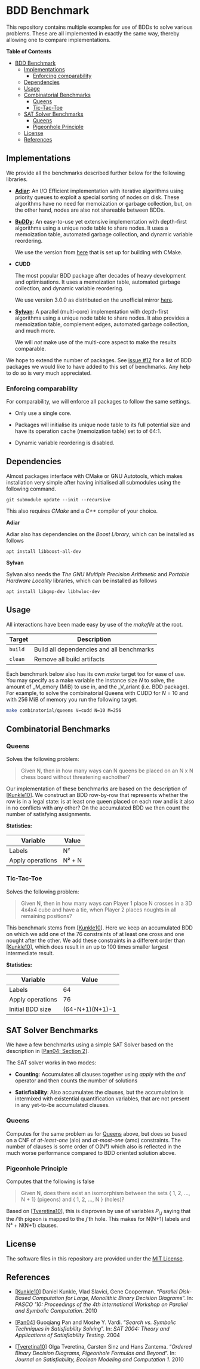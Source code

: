 # BDD Benchmark
This repository contains multiple examples for use of BDDs to solve various
problems. These are all implemented in exactly the same way, thereby allowing
one to compare implementations.

<!-- markdown-toc start - Don't edit this section. Run M-x markdown-toc-refresh-toc -->
**Table of Contents**

- [BDD Benchmark](#bdd-benchmark)
    - [Implementations](#implementations)
        - [Enforcing comparability](#enforcing-comparability)
    - [Dependencies](#dependencies)
    - [Usage](#usage)
    - [Combinatorial Benchmarks](#combinatorial-benchmarks)
        - [Queens](#queens)
        - [Tic-Tac-Toe](#tic-tac-toe)
     - [SAT Solver Benchmarks](#sat-solver-benchmarks)
        - [Queens](#queens-1)
        - [Pigeonhole Principle](#pigeonhole-principle)
    - [License](#license)
    - [References](#references)

<!-- markdown-toc end -->

## Implementations
We provide all the benchmarks described further below for the following
libraries.


- [**Adiar**](https://github.com/ssoelvsten/adiar):
  An I/O Efficient implementation with iterative algorithms using priority
  queues to exploit a special sorting of nodes on disk. These algorithms have no
  need for memoization or garbage collection, but, on the other hand, nodes are
  also not shareable between BDDs.


- [**BuDDy**](http://vlsicad.eecs.umich.edu/BK/Slots/cache/www.itu.dk/research/buddy/):
  An easy-to-use yet extensive implementation with depth-first algorithms using
  a unique node table to share nodes. It uses a memoization table, automated
  garbage collection, and dynamic variable reordering.

  We use the version from [here](https://github.com/jgcoded/BuDDy) that is set
  up for building with CMake.


- **CUDD**

  The most popular BDD package after decades of heavy development and
  optimisations. It uses a memoization table, automated garbage collection, and
  dynamic variable reordering.

  We use version 3.0.0 as distributed on the unofficial mirror
  [here](https://github.com/ivmai/cudd).


- [**Sylvan**](https://github.com/trolando/sylvan):
  A parallel (multi-core) implementation with depth-first algorithms using a
  unique node table to share nodes. It also provides a memoization table,
  complement edges, automated garbage collection, and much more.
  
  We will _not_ make use of the multi-core aspect to make the results
  comparable.

We hope to extend the number of packages. See
[issue #12](https://github.com/SSoelvsten/bdd-benchmark/issues/12) for a list
of BDD packages we would like to have added to this set of benchmarks. Any
help to do so is very much appreciated.

### Enforcing comparability
For comparability, we will enforce all packages to follow the same settings.

- Only use a single core.

- Packages will initialise its unique node table to its full potential size and
  have its operation cache (memoization table) set to of 64:1.

- Dynamic variable reordering is disabled.


## Dependencies
Almost packages interface with CMake or GNU Autotools, which makes installation
very simple after having initialised all submodules using the following command.

```
git submodule update --init --recursive
```

This also requires _CMake_ and a _C++_ compiler of your choice.

**Adiar**

Adiar also has dependencies on the _Boost Library_, which can be installed as follows
```
apt install libboost-all-dev
```

**Sylvan**

Sylvan also needs the _The GNU Multiple Precision Arithmetic_ and _Portable
Hardware Locality_ libraries, which can be installed as follows
```
apt install libgmp-dev libhwloc-dev
```


## Usage

All interactions have been made easy by use of the _makefile_ at the root.

| Target  | Description                               |
|---------|-------------------------------------------|
| `build` | Build all dependencies and all benchmarks |
| `clean` | Remove all build artifacts                |

Each benchmark below also has its own _make_ target too for ease of use. You may
specify as a make variable the instance size _N_ to solve, the amount of
_M_emory (MiB) to use in, and the _V_ariant (i.e. BDD package). For example, to
solve the combinatorial Queens with CUDD for _N_ = 10 and with 256 MiB of memory
you run the following target.

```bash
make combinatorial/queens V=cudd N=10 M=256
```


## Combinatorial Benchmarks

### Queens
Solves the following problem:

> Given N, then in how many ways can N queens be placed on an N x N chess board
> without threatening eachother?

Our implementation of these benchmarks are based on the description of
[[Kunkle10](#references)]. We construct an BDD row-by-row that represents
whether the row is in a legal state: is at least one queen placed on each row
and is it also in no conflicts with any other? On the accumulated BDD we then
count the number of satisfying assignments.

**Statistics:**

| Variable         | Value  |
|------------------|--------|
| Labels           | N²     |
| Apply operations | N² + N |


### Tic-Tac-Toe
Solves the following problem:

> Given N, then in how many ways can Player 1 place N crosses in a 3D 4x4x4 cube
> and have a tie, when Player 2 places noughts in all remaining positions?

This benchmark stems from [[Kunkle10](#references)]. Here we keep an accumulated
BDD on which we add one of the 76 constraints of at least one cross and one
nought after the other. We add these constraints in a different order than
[[Kunkle10](#references)], which does result in an up to 100 times smaller largest
intermediate result.

**Statistics:**

| Variable          |           Value |
|-------------------|-----------------|
| Labels            |              64 |
| Apply operations  |              76 |
| Initial BDD size  | (64-N+1)(N+1)-1 |


## SAT Solver Benchmarks
We have a few benchmarks using a simple SAT Solver based on the description in
[[Pan04; Section 2](#references)]. 

The SAT solver works in two modes:

- **Counting**:
  Accumulates all clauses together using _apply_ with the _and_ operator and
  then counts the number of solutions

- **Satisfiability**:
  Also accumulates the clauses, but the accumulation is intermixed with
  existential quantification variables, that are not present in any yet-to-be
  accumulated clauses.


### Queens
Computes for the same problem as for [Queens](#queens) above, but does so
based on a CNF of _at-least-one_ (alo) and _at-most-one_ (amo) constraints.
The number of clauses is some order of O(N³) which also is reflected in the
much worse performance compared to BDD oriented solution above.


### Pigeonhole Principle
Computes that the following is false

> Given N, does there exist an isomorphism between the sets { 1, 2, ..., N + 1}
> (pigeons) and { 1, 2, ..., N } (holes)?

Based on [[Tveretina10](#references)], this is disproven by use of variables
_P<sub>i,j</sub>_ saying that the _i_'th pigeon is mapped to the _j_'th hole.
This makes for N(N+1) labels and N³ + N(N+1) clauses.


## License
The software files in this repository are provided under the
[MIT License](/LICENSE.md).


## References

- [[Kunkle10](https://dl.acm.org/doi/abs/10.1145/1837210.1837222)] Daniel
  Kunkle, Vlad Slavici, Gene Cooperman. “_Parallel Disk-Based Computation for
  Large, Monolithic Binary Decision Diagrams_”. In: _PASCO '10: Proceedings of
  the 4th International Workshop on Parallel and Symbolic Computation_. 2010

- [[Pan04](https://link.springer.com/chapter/10.1007/11527695_19)] Guoqiang
  Pan and Moshe Y. Vardi. “_Search vs. Symbolic Techniques in Satisfiability
  Solving_”. In: _SAT 2004: Theory and Applications of Satisfiability Testing_.
  2004

- [[Tveretina10](https://dl.acm.org/doi/abs/10.1145/1837210.1837222)] Olga
  Tveretina, Carsten Sinz and Hans Zantema. “_Ordered Binary Decision Diagrams,
  Pigeonhole Formulas and Beyond_”. In: _Journal on Satisfiability, Boolean
  Modeling and Computation 1_. 2010
